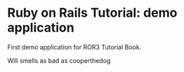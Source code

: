 # Ruby on Rails Tutorial: demo application

First demo application for ROR3 Tutorial Book.

Will smells as bad as cooperthedog